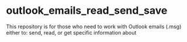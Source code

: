 # outlook_emails_read_send_save
This repository is for those who need to work with Outlook emails (.msg) either to: send, read, or get specific information about
